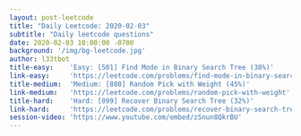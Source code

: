 ```yaml
---
layout: post-leetcode
title: "Daily Leetcode: 2020-02-03"
subtitle: "Daily leetcode questions"
date: 2020-02-03 10:00:00 -0700
background: '/img/bg-leetcode.jpg'
author: l33tbot
title-easy:    'Easy: [501] Find Mode in Binary Search Tree (38%)'
link-easy:     'https://leetcode.com/problems/find-mode-in-binary-search-tree'
title-medium:  'Medium: [880] Random Pick with Weight (45%)'
link-medium:   'https://leetcode.com/problems/random-pick-with-weight'
title-hard:    'Hard: [099] Recover Binary Search Tree (32%)'
link-hard:     'https://leetcode.com/problems/recover-binary-search-tree'
session-video: 'https://www.youtube.com/embed/zSnun8QkrBU'
---
```


